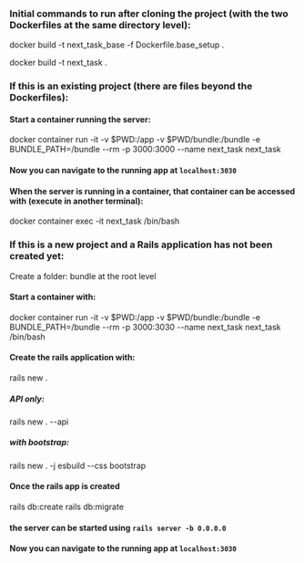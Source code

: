 
### Initial commands to run after cloning the project (with the two Dockerfiles at the same directory level):
docker build -t next_task_base -f Dockerfile.base_setup .

docker build -t next_task .

### If this is an existing project (there are files beyond the Dockerfiles):
#### Start a container running the server:
docker container run -it -v $PWD:/app -v $PWD/bundle:/bundle -e BUNDLE_PATH=/bundle --rm -p 3000:3000 --name next_task next_task

#### Now you can navigate to the running app at `localhost:3030`

#### When the server is running in a container, that container can be accessed with (execute in another terminal):
docker container exec -it next_task /bin/bash

### If this is a new project and a Rails application has not been created yet:
Create a folder: bundle at the root level

#### Start a container with:
docker container run -it -v $PWD:/app -v $PWD/bundle:/bundle -e BUNDLE_PATH=/bundle --rm -p 3000:3030 --name next_task next_task /bin/bash

#### Create the rails application with:
rails new .

##### API only:
rails new . --api

##### with bootstrap:
rails new . -j esbuild --css bootstrap

#### Once the rails app is created
rails db:create
rails db:migrate

#### the server can be started using `rails server -b 0.0.0.0`

#### Now you can navigate to the running app at `localhost:3030`
